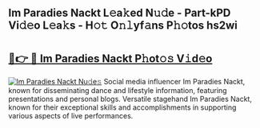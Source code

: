 ## Im Paradies Nackt L𝚎a𝚔ed N𝚞𝚍e - Part-kPD Vi𝚍𝚎o L𝚎a𝚔s - H𝚘𝚝 O𝚗𝚕yf𝚊ns P𝚑𝚘tos hs2wi

# <h2><a href="http://kfe8vp.oniu.top/?m=Im+Paradies+Nackt">🔗👉 🔴 Im Paradies Nackt P𝚑ot𝚘𝚜 V𝚒d𝚎o</a></h2>

[![Im Paradies Nackt Nu𝚍e𝚜](https://i.imgur.com/0qMVB7G.gif)](http://kfe8vp.oniu.top/?m=Im+Paradies+Nackt)
Social media influencer Im Paradies Nackt, known for disseminating dance and lifestyle information, featuring presentations and personal blogs. Versatile stagehand Im Paradies Nackt, known for their exceptional skills and accomplishments in supporting various aspects of live performances.  
